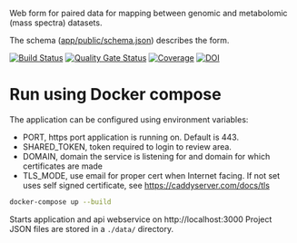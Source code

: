 Web form for paired data for mapping between genomic and metabolomic (mass spectra) datasets.

The schema ([app/public/schema.json](app/public/schema.json)) describes the form.

[![Build Status](https://travis-ci.org/iomega/paired-data-form.svg?branch=master)](https://travis-ci.org/iomega/paired-data-form)
[![Quality Gate Status](https://sonarcloud.io/api/project_badges/measure?project=iomega_paired-data-form&metric=alert_status)](https://sonarcloud.io/dashboard?id=iomega_paired-data-form)
[![Coverage](https://sonarcloud.io/api/project_badges/measure?project=iomega_paired-data-form&metric=coverage)](https://sonarcloud.io/dashboard?id=iomega_paired-data-form)
[![DOI](https://zenodo.org/badge/155896083.svg)](https://zenodo.org/badge/latestdoi/155896083)


# Run using Docker compose

The application can be configured using environment variables:
* PORT, https port application is running on. Default is 443.
* SHARED_TOKEN, token required to login to review area.
* DOMAIN, domain the service is listening for and domain for which certificates are made
* TLS_MODE, use email for proper cert when Internet facing. If not set uses self signed certificate, see https://caddyserver.com/docs/tls

```bash
docker-compose up --build
```

Starts application and api webservice on http://localhost:3000
Project JSON files are stored in a `./data/` directory.
